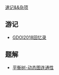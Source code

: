[速记&&杂项](./OI/sj.md)

## 游记

* [GDOI2018回忆录](./OI/GDOI2018.md)

## 题解

* [平衡树-动态图连通性](./OI/loj121.md)
